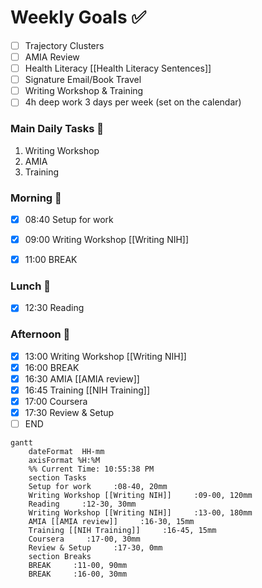# Weekly Goals ✅
  - [ ] Trajectory Clusters 
  - [ ] AMIA Review 
  - [ ] Health Literacy [[Health Literacy Sentences]]
  - [ ] Signature Email/Book Travel
  - [ ] Writing Workshop & Training 
  - [ ] 4h deep work 3 days per week (set on the calendar)
### Main Daily Tasks 💚 
1. Writing Workshop
2. AMIA
3. Training
### Morning 🔨
- [x] 08:40 Setup for work
- [x] 09:00 Writing Workshop [[Writing NIH]]
- [x] 11:00 BREAK


### Lunch 👀
- [x] 12:30 Reading
### Afternoon 👻
- [x] 13:00 Writing Workshop [[Writing NIH]]
- [x] 16:00 BREAK
- [x] 16:30 AMIA [[AMIA review]]
- [x] 16:45 Training [[NIH Training]]
- [x] 17:00 Coursera
- [x] 17:30 Review & Setup
- [ ] END
```mermaid
gantt
    dateFormat  HH-mm
    axisFormat %H:%M
    %% Current Time: 10:55:38 PM
    section Tasks
    Setup for work     :08-40, 20mm
    Writing Workshop [[Writing NIH]]     :09-00, 120mm
    Reading     :12-30, 30mm
    Writing Workshop [[Writing NIH]]     :13-00, 180mm
    AMIA [[AMIA review]]     :16-30, 15mm
    Training [[NIH Training]]     :16-45, 15mm
    Coursera     :17-00, 30mm
    Review & Setup     :17-30, 0mm
    section Breaks
    BREAK     :11-00, 90mm
    BREAK     :16-00, 30mm
```

